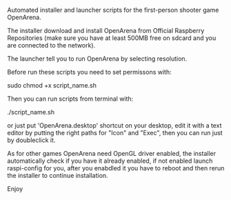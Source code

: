 Automated installer and launcher scripts for the first-person shooter game OpenArena.

The installer download and install OpenArena from Official Raspberry Repositories (make sure you have at least 500MB free on sdcard and you are connected to the network).

The launcher tell you to run OpenArena by selecting resolution.

Before run these scripts you need to set permissons with:

sudo chmod +x script_name.sh

Then you can run scripts from terminal with:

./script_name.sh

or just put 'OpenArena.desktop' shortcut on your desktop, edit it with a text editor by putting the right paths for "Icon" and "Exec", then you can run just by doubleclick it.

As for other games OpenArena need OpenGL driver enabled, the installer automatically check if you have it already enabled, if not enabled launch raspi-config for you, after you enabdled it you have to reboot and then rerun the installer to continue installation.

Enjoy
